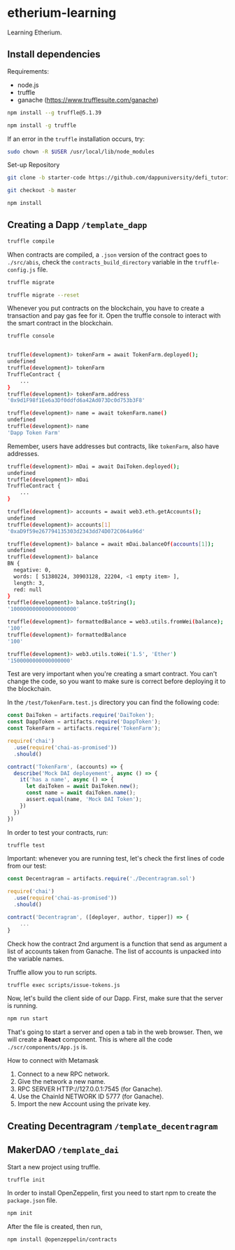 # etherium-learning

Learning Etherium.

## Install dependencies

Requirements:

- node.js
- truffle
- ganache (https://www.trufflesuite.com/ganache)

```bash
npm install --g truffle@5.1.39

npm install -g truffle
```

If an error in the `truffle` installation occurs, try:

```bash
sudo chown -R $USER /usr/local/lib/node_modules
```

Set-up Repository

```bash
git clone -b starter-code https://github.com/dappuniversity/defi_tutorial.git defi_tutorial

git checkout -b master

npm install
```

## Creating a Dapp `/template_dapp`

```bash
truffle compile
```

When contracts are compiled, a `.json` version of the contract goes to `./src/abis`, check the `contracts_build_directory` variable in the `truffle-config.js` file.

```bash
truffle migrate

truffle migrate --reset
```

Whenever you put contracts on the blockchain, you have to create a transaction and pay gas fee for it. Open the truffle console to interact with the smart contract in the blockchain.

```bash
truffle console


truffle(development)> tokenFarm = await TokenFarm.deployed();
undefined
truffle(development)> tokenFarm
TruffleContract {
    ...
}
truffle(development)> tokenFarm.address
'0x9d1F98f1Ee6a3Df0ddfd6a42Ad073Dc0d753b3F8'

truffle(development)> name = await tokenFarm.name()
undefined
truffle(development)> name
'Dapp Token Farm'
```

Remember, users have addresses but contracts, like `tokenFarm`, also have addresses.

```bash
truffle(development)> mDai = await DaiToken.deployed();
undefined
truffle(development)> mDai
TruffleContract {
    ...
}

truffle(development)> accounts = await web3.eth.getAccounts();
undefined
truffle(development)> accounts[1]
'0xaD9f59e267794135303d2343dd74D072C064a96d'

truffle(development)> balance = await mDai.balanceOf(accounts[1]);
undefined
truffle(development)> balance
BN {
  negative: 0,
  words: [ 51380224, 30903128, 22204, <1 empty item> ],
  length: 3,
  red: null
}
truffle(development)> balance.toString();
'100000000000000000000'

truffle(development)> formattedBalance = web3.utils.fromWei(balance);
'100'
truffle(development)> formattedBalance
'100'

truffle(development)> web3.utils.toWei('1.5', 'Ether')
'1500000000000000000'
```

Test are very important when you're creating a smart contract. You can't change the code, so you want to make sure is correct before deploying it to the blockchain.

In the `/test/TokenFarm.test.js` directory you can find the following code:

```js
const DaiToken = artifacts.require('DaiToken');
const DappToken = artifacts.require('DappToken');
const TokenFarm = artifacts.require('TokenFarm');

require('chai')
  .use(require('chai-as-promised'))
  .should()

contract('TokenFarm', (accounts) => {
  describe('Mock DAI deployement', async () => {
    it('has a name', async () => {
      let daiToken = await DaiToken.new();
      const name = await daiToken.name();
      assert.equal(name, 'Mock DAI Token');
    })
  })
})
```

In order to test your contracts, run:

```bash
truffle test
```

Important: whenever you are running test, let's check the first lines of code from our test:

```js
const Decentragram = artifacts.require('./Decentragram.sol')

require('chai')
  .use(require('chai-as-promised'))
  .should()

contract('Decentragram', ([deployer, author, tipper]) => {
    ...
}
```

Check how the contract 2nd argument is a function that send as argument a list of accounts taken from Ganache. The list of accounts is unpacked into the variable names.

Truffle allow you to run scripts.

```bash
truffle exec scripts/issue-tokens.js
```

Now, let's build the client side of our Dapp. First, make sure that the server is running.

```bash
npm run start
```

That's going to start a server and open a tab in the web browser. Then, we will create a **React** component. This is where all the code `./scr/components/App.js` is.

How to connect with Metamask

1. Connect to a new RPC network.
2. Give the network a new name.
3. RPC SERVER HTTP://127.0.0.1:7545 (for Ganache).
4. Use the ChainId NETWORK ID 5777 (for Ganache).
5. Import the new Account using the private key.

## Creating Decentragram `/template_decentragram`

## MakerDAO `/template_dai`

Start a new project using truffle.

```bash
truffle init
```

In order to install OpenZeppelin, first you need to start npm to create the `package.json` file.

```bash
npm init
```

After the file is created, then run,

```bash
npm install @openzeppelin/contracts
```
